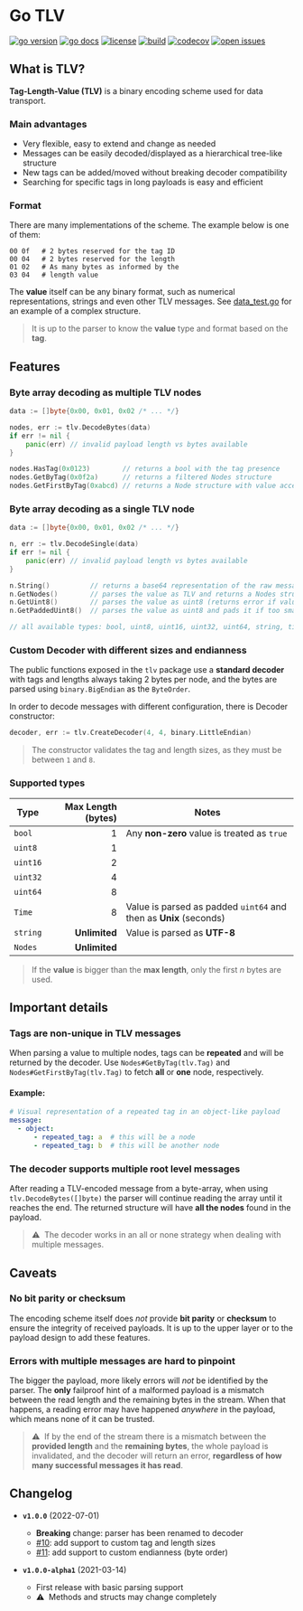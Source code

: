 # Go TLV

[![go version](https://img.shields.io/github/go-mod/go-version/pauloavelar/go-tlv)](https://github.com/pauloavelar/go-tlv/blob/main/go.mod)
[![go docs](https://pkg.go.dev/badge/github.com/pauloavelar/go-tlv.svg)](https://pkg.go.dev/github.com/pauloavelar/go-tlv)
[![license](https://img.shields.io/github/license/pauloavelar/go-tlv)](https://github.com/pauloavelar/go-tlv/blob/main/LICENSE)
[![build](https://img.shields.io/github/workflow/status/pauloavelar/go-tlv/CI)](https://github.com/pauloavelar/go-tlv/actions/workflows/ci.yml)
[![codecov](https://codecov.io/gh/pauloavelar/go-tlv/branch/main/graph/badge.svg?token=4V15TQTKRR)](https://codecov.io/gh/pauloavelar/go-tlv)
[![open issues](https://img.shields.io/github/issues-raw/pauloavelar/go-tlv)](https://github.com/pauloavelar/go-tlv/issues)

## What is TLV?

**Tag-Length-Value (TLV)** is a binary encoding scheme used for data transport.

### Main advantages

* Very flexible, easy to extend and change as needed
* Messages can be easily decoded/displayed as a hierarchical tree-like structure
* New tags can be added/moved without breaking decoder compatibility
* Searching for specific tags in long payloads is easy and efficient

### Format

There are many implementations of the scheme. The example below is one of them:

```
00 0f   # 2 bytes reserved for the tag ID
00 04   # 2 bytes reserved for the length
01 02   # As many bytes as informed by the
03 04   # length value
```

The **value** itself can be any binary format, such as numerical representations, strings and even
other TLV messages. See [data_test.go](https://github.com/pauloavelar/go-tlv/blob/main/tlv/data_test.go)
for an example of a complex structure.

> It is up to the parser to know the **value** type and format based on the **tag**.

## Features

### Byte array decoding as multiple TLV nodes

```go
data := []byte{0x00, 0x01, 0x02 /* ... */}

nodes, err := tlv.DecodeBytes(data)
if err != nil {
    panic(err) // invalid payload length vs bytes available
}

nodes.HasTag(0x0123)        // returns a bool with the tag presence
nodes.GetByTag(0x0f2a)      // returns a filtered Nodes structure
nodes.GetFirstByTag(0xabcd) // returns a Node structure with value accessors 
```

### Byte array decoding as a single TLV node

```go
data := []byte{0x00, 0x01, 0x02 /* ... */}

n, err := tlv.DecodeSingle(data)
if err != nil {
    panic(err) // invalid payload length vs bytes available
}

n.String()          // returns a base64 representation of the raw message
n.GetNodes()        // parses the value as TLV and returns a Nodes structure (or error)
n.GetUint8()        // parses the value as uint8 (returns error if value is too small)
n.GetPaddedUint8()  // parses the value as uint8 and pads it if too small

// all available types: bool, uint8, uint16, uint32, uint64, string, time.Time and Nodes
```

### Custom Decoder with different sizes and endianness

The public functions exposed in the `tlv` package use a **standard decoder** with tags and
lengths always taking 2 bytes per node, and the bytes are parsed using `binary.BigEndian`
as the `ByteOrder`.

In order to decode messages with different configuration, there is Decoder constructor:

```go
decoder, err := tlv.CreateDecoder(4, 4, binary.LittleEndian)
```

> The constructor validates the tag and length sizes, as they must be between `1` and `8`.

### Supported types

| Type     | Max Length (bytes) | Notes                                                             |
|----------|-------------------:|-------------------------------------------------------------------|
| `bool`   |                  1 | Any **non-zero** value is treated as `true`                       | 
| `uint8`  |                  1 |                                                                   |
| `uint16` |                  2 |                                                                   |
| `uint32` |                  4 |                                                                   |
| `uint64` |                  8 |                                                                   |
| `Time`   |                  8 | Value is parsed as padded `uint64` and then as **Unix** (seconds) |
| `string` |      **Unlimited** | Value is parsed as **UTF-8**                                      |
| `Nodes`  |      **Unlimited** |                                                                   |

> If the **value** is bigger than the **max length**, only the first _n_ bytes are used.

## Important details

### Tags are non-unique in TLV messages

When parsing a value to multiple nodes, tags can be **repeated** and will be returned by the decoder.
Use `Nodes#GetByTag(tlv.Tag)` and `Nodes#GetFirstByTag(tlv.Tag)` to fetch **all** or **one** node,
respectively.

#### Example:

```yaml
# Visual representation of a repeated tag in an object-like payload
message:
  - object:
      - repeated_tag: a  # this will be a node 
      - repeated_tag: b  # this will be another node
```

### The decoder supports multiple root level messages

After reading a TLV-encoded message from a byte-array, when using `tlv.DecodeBytes([]byte)` the parser
will continue reading the array until it reaches the end. The returned structure will have **all the
nodes** found in the payload.

> ⚠️&nbsp; The decoder works in an all or none strategy when dealing with multiple messages.

## Caveats

### No bit parity or checksum

The encoding scheme itself does *not* provide **bit parity** or **checksum** to ensure the integrity
of received payloads. It is up to the upper layer or to the payload design to add these features.

### Errors with multiple messages are hard to pinpoint

The bigger the payload, more likely errors will *not* be identified by the parser. The **only**
failproof hint of a malformed payload is a mismatch between the read length and the remaining bytes
in the stream. When that happens, a reading error may have happened *anywhere* in the payload, which
means none of it can be trusted.

> ⚠️&nbsp; If by the end of the stream there is a mismatch between the **provided length** and the
> **remaining bytes**, the whole payload is invalidated, and the decoder will return an error,
> **regardless of how many successful messages it has read**.

## Changelog

* **`v1.0.0`** (2022-07-01)
  * **Breaking** change: parser has been renamed to decoder
  * [#10](https://github.com/pauloavelar/go-tlv/issues/10): add support to custom tag and length sizes
  * [#11](https://github.com/pauloavelar/go-tlv/issues/11): add support to custom endianness (byte order)

* **`v1.0.0-alpha1`** (2021-03-14)
  * First release with basic parsing support
  * ⚠️&nbsp; Methods and structs may change completely 

